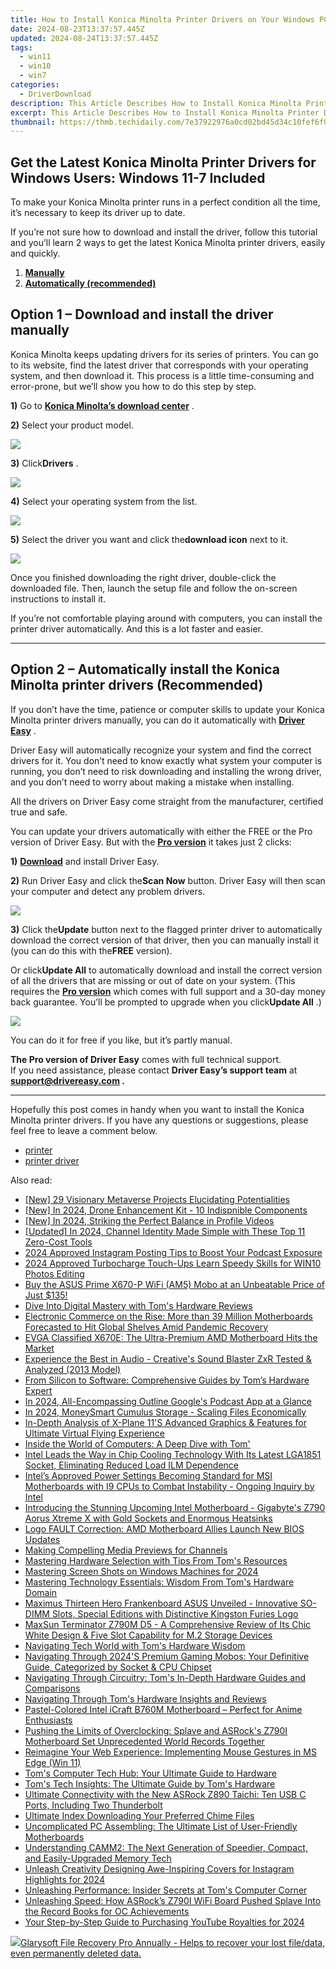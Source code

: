 ```yaml
---
title: How to Install Konica Minolta Printer Drivers on Your Windows PC (Windows 11/10/8/7)
date: 2024-08-23T13:37:57.445Z
updated: 2024-08-24T13:37:57.445Z
tags:
  - win11
  - win10
  - win7
categories:
  - DriverDownload
description: This Article Describes How to Install Konica Minolta Printer Drivers on Your Windows PC (Windows 11/10/8/7)
excerpt: This Article Describes How to Install Konica Minolta Printer Drivers on Your Windows PC (Windows 11/10/8/7)
thumbnail: https://thmb.techidaily.com/7e37922976a0cd02bd45d34c10fef6f069d63ae07942af07cd489ff374cb4abd.png
---
```


## Get the Latest Konica Minolta Printer Drivers for Windows Users: Windows 11-7 Included

To make your Konica Minolta printer runs in a perfect condition all the time, it’s necessary to keep its driver up to date.

 If you’re not sure how to download and install the driver, follow this tutorial and you’ll learn 2 ways to get the latest Konica Minolta printer drivers, easily and quickly.

1. **[Manually](https://tools.techidaily.com/drivereasy/download/)**
2. **[Automatically (recommended)](https://www.drivereasy.com/knowledge/konica-minolta-printer-drivers-download-and-install-guide/#option2)**

## Option 1 – Download and install the driver manually

 Konica Minolta keeps updating drivers for its series of printers. You can go to its website, find the latest driver that corresponds with your operating system, and then download it. This process is a little time-consuming and error-prone, but we’ll show you how to do this step by step.

**1)** Go to **[Konica Minolta’s download center](https://www.konicaminolta.eu/eu-en/support/download-centre)**  .

**2)** Select your product model.

![](https://images.drivereasy.com/wp-content/uploads/2020/09/0-1-1200x169.jpg)

**3)** Click**Drivers** .

![](https://images.drivereasy.com/wp-content/uploads/2020/09/0-2-1200x203.jpg)

**4)** Select your operating system from the list.

![](https://images.drivereasy.com/wp-content/uploads/2020/09/0-3-2.jpg)

**5)** Select the driver you want and click the**download icon** next to it.

![](https://images.drivereasy.com/wp-content/uploads/2020/09/0-4-2-1200x270.jpg)

 Once you finished downloading the right driver, double-click the downloaded file. Then, launch the setup file and follow the on-screen instructions to install it.

 If you’re not comfortable playing around with computers, you can install the printer driver automatically. And this is a lot faster and easier.

---

## Option 2 – Automatically install the Konica Minolta printer drivers (Recommended)

 If you don’t have the time, patience or computer skills to update your Konica Minolta printer drivers manually, you can do it automatically with **[Driver Easy](https://tools.techidaily.com/drivereasy/download/)**  .

 Driver Easy will automatically recognize your system and find the correct drivers for it. You don’t need to know exactly what system your computer is running, you don’t need to risk downloading and installing the wrong driver, and you don’t need to worry about making a mistake when installing.

 All the drivers on Driver Easy come straight from the manufacturer, certified true and safe.

 You can update your drivers automatically with either the FREE or the Pro version of Driver Easy. But with the **[Pro version](https://tools.techidaily.com/drivereasy/download/)**  it takes just 2 clicks:

**1)** **[Download](https://tools.techidaily.com/drivereasy/download/)**  and install Driver Easy.

**2)** Run Driver Easy and click the**Scan Now** button. Driver Easy will then scan your computer and detect any problem drivers.

![](https://images.drivereasy.com/wp-content/uploads/2020/09/de-1.jpg)

**3)** Click the**Update** button next to the flagged printer driver to automatically download the correct version of that driver, then you can manually install it (you can do this with the**FREE** version).

 Or click**Update All** to automatically download and install the correct version of all the drivers that are missing or out of date on your system. (This requires the **[Pro version](https://tools.techidaily.com/drivereasy/download/)**  which comes with full support and a 30-day money back guarantee. You’ll be prompted to upgrade when you click**Update All** .)

![](https://images.drivereasy.com/wp-content/uploads/2020/09/de-2.jpg)

 You can do it for free if you like, but it’s partly manual.

**The Pro version of Driver Easy** comes with full technical support.  
 If you need assistance, please contact **Driver Easy’s support team** at **[support@drivereasy.com](https://tools.techidaily.com/drivereasy/download/) .**

---

 Hopefully this post comes in handy when you want to install the Konica Minolta printer drivers. If you have any questions or suggestions, please feel free to leave a comment below.

* [printer](https://tools.techidaily.com/drivereasy/download/)
* [printer driver](https://tools.techidaily.com/drivereasy/download/)

<ins class="adsbygoogle"
     style="display:block"
     data-ad-format="autorelaxed"
     data-ad-client="ca-pub-7571918770474297"
     data-ad-slot="1223367746"></ins>



<ins class="adsbygoogle"
     style="display:block"
     data-ad-client="ca-pub-7571918770474297"
     data-ad-slot="8358498916"
     data-ad-format="auto"
     data-full-width-responsive="true"></ins>

<span class="atpl-alsoreadstyle">Also read:</span>
<div><ul>
<li><a href="https://extra-tips.techidaily.com/new-29-visionary-metaverse-projects-elucidating-potentialities/"><u>[New] 29 Visionary Metaverse Projects Elucidating Potentialities</u></a></li>
<li><a href="https://article-files.techidaily.com/new-in-2024-drone-enhancement-kit-10-indispnible-components/"><u>[New] In 2024, Drone Enhancement Kit - 10 Indispnible Components</u></a></li>
<li><a href="https://facebook-video-content.techidaily.com/new-in-2024-striking-the-perfect-balance-in-profile-videos/"><u>[New] In 2024, Striking the Perfect Balance in Profile Videos</u></a></li>
<li><a href="https://facebook-video-footage.techidaily.com/updated-in-2024-channel-identity-made-simple-with-these-top-11-zero-cost-tools/"><u>[Updated] In 2024, Channel Identity Made Simple with These Top 11 Zero-Cost Tools</u></a></li>
<li><a href="https://extra-support.techidaily.com/2024-approved-instagram-posting-tips-to-boost-your-podcast-exposure/"><u>2024 Approved  Instagram Posting Tips to Boost Your Podcast Exposure</u></a></li>
<li><a href="https://some-guidance.techidaily.com/2024-approved-turbocharge-touch-ups-learn-speedy-skills-for-win10-photos-editing/"><u>2024 Approved  Turbocharge Touch-Ups  Learn Speedy Skills for WIN10 Photos Editing</u></a></li>
<li><a href="https://hardware-updates.techidaily.com/1723862869302-buy-the-asus-prime-x670-p-wifi-am5-mobo-at-an-unbeatable-price-of-just-135/"><u>Buy the ASUS Prime X670-P WiFi (AM5) Mobo at an Unbeatable Price of Just $135!</u></a></li>
<li><a href="https://hardware-updates.techidaily.com/dive-into-digital-mastery-with-toms-hardware-reviews/"><u>Dive Into Digital Mastery with Tom's Hardware Reviews</u></a></li>
<li><a href="https://hardware-updates.techidaily.com/electronic-commerce-on-the-rise-more-than-39-million-motherboards-forecasted-to-hit-global-shelves-amid-pandemic-recovery/"><u>Electronic Commerce on the Rise: More than 39 Million Motherboards Forecasted to Hit Global Shelves Amid Pandemic Recovery</u></a></li>
<li><a href="https://hardware-updates.techidaily.com/evga-classified-x670e-the-ultra-premium-amd-motherboard-hits-the-market/"><u>EVGA Classified X670E: The Ultra-Premium AMD Motherboard Hits the Market</u></a></li>
<li><a href="https://buynow-marvelous.techidaily.com/experience-the-best-in-audio-creatives-sound-blaster-zxr-tested-and-analyzed-2013-model/"><u>Experience the Best in Audio - Creative's Sound Blaster ZxR Tested & Analyzed (2013 Model)</u></a></li>
<li><a href="https://hardware-updates.techidaily.com/from-silicon-to-software-comprehensive-guides-by-toms-hardware-expert/"><u>From Silicon to Software: Comprehensive Guides by Tom’s Hardware Expert</u></a></li>
<li><a href="https://extra-information.techidaily.com/in-2024-all-encompassing-outline-googles-podcast-app-at-a-glance/"><u>In 2024, All-Encompassing Outline  Google's Podcast App at a Glance</u></a></li>
<li><a href="https://extra-approaches.techidaily.com/in-2024-moneysmart-cumulus-storage-scaling-files-economically/"><u>In 2024, MoneySmart Cumulus Storage - Scaling Files Economically</u></a></li>
<li><a href="https://buynow-info.techidaily.com/in-depth-analysis-of-x-plane-11s-advanced-graphics-and-features-for-ultimate-virtual-flying-experience/"><u>In-Depth Analysis of X-Plane 11'S Advanced Graphics & Features for Ultimate Virtual Flying Experience</u></a></li>
<li><a href="https://hardware-updates.techidaily.com/inside-the-world-of-computers-a-deep-dive-with-tom/"><u>Inside the World of Computers: A Deep Dive with Tom'</u></a></li>
<li><a href="https://hardware-updates.techidaily.com/intel-leads-the-way-in-chip-cooling-technology-with-its-latest-lga1851-socket-eliminating-reduced-load-ilm-dependence/"><u>Intel Leads the Way in Chip Cooling Technology With Its Latest LGA1851 Socket, Eliminating Reduced Load ILM Dependence</u></a></li>
<li><a href="https://hardware-updates.techidaily.com/intels-approved-power-settings-becoming-standard-for-msi-motherboards-with-i9-cpus-to-combat-instability-ongoing-inquiry-by-intel/"><u>Intel’s Approved Power Settings Becoming Standard for MSI Motherboards with I9 CPUs to Combat Instability - Ongoing Inquiry by Intel</u></a></li>
<li><a href="https://hardware-updates.techidaily.com/introducing-the-stunning-upcoming-intel-motherboard-gigabytes-z790-aorus-xtreme-x-with-gold-sockets-and-enormous-heatsinks/"><u>Introducing the Stunning Upcoming Intel Motherboard - Gigabyte's Z790 Aorus Xtreme X with Gold Sockets and Enormous Heatsinks</u></a></li>
<li><a href="https://hardware-updates.techidaily.com/logo-fault-correction-amd-motherboard-allies-launch-new-bios-updates/"><u>Logo FAULT Correction: AMD Motherboard Allies Launch New BIOS Updates</u></a></li>
<li><a href="https://youtube-lab.techidaily.com/g-compelling-media-previews-for-channels/"><u>Making Compelling Media Previews for Channels</u></a></li>
<li><a href="https://hardware-updates.techidaily.com/mastering-hardware-selection-with-tips-from-toms-resources/"><u>Mastering Hardware Selection with Tips From Tom's Resources</u></a></li>
<li><a href="https://screen-sharing-recording.techidaily.com/mastering-screen-shots-on-windows-machines-for-2024/"><u>Mastering Screen Shots on Windows Machines for 2024</u></a></li>
<li><a href="https://hardware-updates.techidaily.com/mastering-technology-essentials-wisdom-from-toms-hardware-domain/"><u>Mastering Technology Essentials: Wisdom From Tom's Hardware Domain</u></a></li>
<li><a href="https://hardware-updates.techidaily.com/maximus-thirteen-hero-frankenboard-asus-unveiled-innovative-so-dimm-slots-special-editions-with-distinctive-kingston-furies-logo/"><u>Maximus Thirteen Hero Frankenboard ASUS Unveiled - Innovative SO-DIMM Slots, Special Editions with Distinctive Kingston Furies Logo</u></a></li>
<li><a href="https://hardware-updates.techidaily.com/maxsun-terminator-z790m-d5-a-comprehensive-review-of-its-chic-white-design-and-five-slot-capability-for-m2-storage-devices/"><u>MaxSun Terminator Z790M D5 - A Comprehensive Review of Its Chic White Design & Five Slot Capability for M.2 Storage Devices</u></a></li>
<li><a href="https://hardware-updates.techidaily.com/navigating-tech-world-with-toms-hardware-wisdom/"><u>Navigating Tech World with Tom's Hardware Wisdom</u></a></li>
<li><a href="https://hardware-updates.techidaily.com/navigating-through-2024s-premium-gaming-mobos-your-definitive-guide-categorized-by-socket-and-cpu-chipset/"><u>Navigating Through 2024'S Premium Gaming Mobos: Your Definitive Guide, Categorized by Socket & CPU Chipset</u></a></li>
<li><a href="https://hardware-updates.techidaily.com/navigating-through-circuitry-toms-in-depth-hardware-guides-and-comparisons/"><u>Navigating Through Circuitry: Tom's In-Depth Hardware Guides and Comparisons</u></a></li>
<li><a href="https://hardware-updates.techidaily.com/navigating-through-toms-hardware-insights-and-reviews/"><u>Navigating Through Tom's Hardware Insights and Reviews</u></a></li>
<li><a href="https://hardware-updates.techidaily.com/1723862850057-pastel-colored-intel-icraft-b760m-motherboard-perfect-for-anime-enthusiasts/"><u>Pastel-Colored Intel iCraft B760M Motherboard – Perfect for Anime Enthusiasts</u></a></li>
<li><a href="https://hardware-updates.techidaily.com/pushing-the-limits-of-overclocking-splave-and-asrocks-z790i-motherboard-set-unprecedented-world-records-together/"><u>Pushing the Limits of Overclocking: Splave and ASRock's Z790I Motherboard Set Unprecedented World Records Together</u></a></li>
<li><a href="https://win11.techidaily.com/reimagine-your-web-experience-implementing-mouse-gestures-in-ms-edge-win-11/"><u>Reimagine Your Web Experience: Implementing Mouse Gestures in MS Edge (Win 11)</u></a></li>
<li><a href="https://hardware-updates.techidaily.com/toms-computer-tech-hub-your-ultimate-guide-to-hardware/"><u>Tom's Computer Tech Hub: Your Ultimate Guide to Hardware</u></a></li>
<li><a href="https://hardware-updates.techidaily.com/toms-tech-insights-the-ultimate-guide-by-toms-hardware/"><u>Tom's Tech Insights: The Ultimate Guide by Tom's Hardware</u></a></li>
<li><a href="https://hardware-updates.techidaily.com/ultimate-connectivity-with-the-new-asrock-z890-taichi-ten-usb-c-ports-including-two-thunderbolt/"><u>Ultimate Connectivity with the New ASRock Z890 Taichi: Ten USB C Ports, Including Two Thunderbolt</u></a></li>
<li><a href="https://extra-lessons.techidaily.com/ultimate-index-downloading-your-preferred-chime-files/"><u>Ultimate Index  Downloading Your Preferred Chime Files</u></a></li>
<li><a href="https://hardware-updates.techidaily.com/uncomplicated-pc-assembling-the-ultimate-list-of-user-friendly-motherboards/"><u>Uncomplicated PC Assembling: The Ultimate List of User-Friendly Motherboards</u></a></li>
<li><a href="https://hardware-updates.techidaily.com/understanding-camm2-the-next-generation-of-speedier-compact-and-easily-upgraded-memory-tech/"><u>Understanding CAMM2: The Next Generation of Speedier, Compact, and Easily-Upgraded Memory Tech</u></a></li>
<li><a href="https://instagram-videos.techidaily.com/unleash-creativity-designing-awe-inspiring-covers-for-instagram-highlights-for-2024/"><u>Unleash Creativity  Designing Awe-Inspiring Covers for Instagram Highlights for 2024</u></a></li>
<li><a href="https://hardware-updates.techidaily.com/unleashing-performance-insider-secrets-at-toms-computer-corner/"><u>Unleashing Performance: Insider Secrets at Tom's Computer Corner</u></a></li>
<li><a href="https://hardware-updates.techidaily.com/unleashing-speed-how-asrocks-z790i-wifi-board-pushed-splave-into-the-record-books-for-oc-achievements/"><u>Unleashing Speed: How ASRock’s Z790I WiFi Board Pushed Splave Into the Record Books for OC Achievements</u></a></li>
<li><a href="https://facebook-video-share.techidaily.com/your-step-by-step-guide-to-purchasing-youtube-royalties-for-2024/"><u>Your Step-by-Step Guide to Purchasing YouTube Royalties for 2024</u></a></li>
</ul></div>

<!-- affiliate ads begin -->
<a href="https://order.glarysoft.com/order/checkout.php?PRODS=35504869&QTY=1&AFFILIATE=108875&CART=1"><img src="https://secure.avangate.com/images/merchant/6734fa703f6633ab896eecbdfad8953a/products/1_FR-200-1.png" border="0">Glarysoft File Recovery Pro Annually -  Helps to recover your lost file/data, even permanently deleted data. 
</a>
<!-- affiliate ads end -->